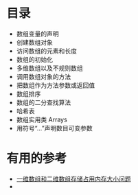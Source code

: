 # 目录

  * 数组变量的声明
  * 创建数组对象
  * 访问数组的元素和长度
  * 数组的初始化
  * 多维数组以及不规则数组
  * 调用数组对象的方法
  * 把数组作为方法参数或返回值
  * 数组排序
  * 数组的二分查找算法
  * 哈希表
  * 数组实用类 Arrays
  * 用符号“...”声明数目可变参数
  
  # 有用的参考
  
  * [一维数组和二维数组存储占用内存大小问题](https://blog.csdn.net/weixin_40449300/article/details/83832947)
  * []()

